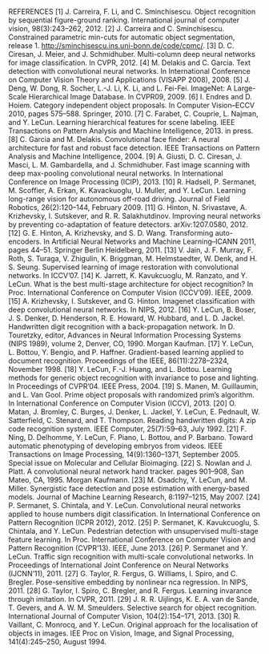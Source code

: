 REFERENCES
[1] J. Carreira, F. Li, and C. Sminchisescu. Object recognition by sequential figure-ground ranking. International journal of computer vision, 98(3):243–262, 2012.
[2] J. Carreira and C. Sminchisescu. Constrained parametric min-cuts for automatic object segmentation, release 1. http://sminchisescu.ins.uni-bonn.de/code/cpmc/.
[3] D. C. Ciresan, J. Meier, and J. Schmidhuber. Multi-column deep neural networks for image classification. In CVPR, 2012.
[4] M. Delakis and C. Garcia. Text detection with convolutional neural networks. In International Conference on Computer Vision Theory and Applications (VISAPP 2008), 2008.
[5] J. Deng, W. Dong, R. Socher, L.-J. Li, K. Li, and L. Fei-Fei. ImageNet: A Large-Scale Hierarchical Image Database. In CVPR09, 2009.
[6] I. Endres and D. Hoiem. Category independent object proposals. In Computer Vision–ECCV 2010, pages 575–588. Springer, 2010.
[7] C. Farabet, C. Couprie, L. Najman, and Y. LeCun. Learning hierarchical features for scene labeling. IEEE Transactions on Pattern Analysis and Machine Intelligence, 2013. in press.
[8] C. Garcia and M. Delakis. Convolutional face finder: A neural architecture for fast and robust face detection. IEEE Transactions on Pattern Analysis and Machine Intelligence, 2004.
[9] A. Giusti, D. C. Ciresan, J. Masci, L. M. Gambardella, and J. Schmidhuber. Fast image scanning with deep max-pooling convolutional neural networks. In International Conference on Image Processing (ICIP), 2013.
[10] R. Hadsell, P. Sermanet, M. Scoffier, A. Erkan, K. Kavackuoglu, U. Muller, and Y. LeCun. Learning long-range vision for autonomous off-road driving. Journal of Field Robotics, 26(2):120–144, February 2009.
[11] G. Hinton, N. Srivastave, A. Krizhevsky, I. Sutskever, and R. R. Salakhutdinov. Improving neural networks by preventing co-adaptation of feature detectors. arXiv:1207.0580, 2012.
[12] G. E. Hinton, A. Krizhevsky, and S. D. Wang. Transforming auto-encoders. In Artificial Neural Networks and Machine Learning–ICANN 2011, pages 44–51. Springer Berlin Heidelberg, 2011.
[13] V. Jain, J. F. Murray, F. Roth, S. Turaga, V. Zhigulin, K. Briggman, M. Helmstaedter, W. Denk, and H. S. Seung. Supervised learning of image restoration with convolutional networks. In ICCV’07.
[14] K. Jarrett, K. Kavukcuoglu, M. Ranzato, and Y. LeCun. What is the best multi-stage architecture for object recognition? In Proc. International Conference on Computer Vision (ICCV’09). IEEE, 2009.
[15] A. Krizhevsky, I. Sutskever, and G. Hinton. Imagenet classification with deep convolutional neural networks. In NIPS, 2012.
[16] Y. LeCun, B. Boser, J. S. Denker, D. Henderson, R. E. Howard, W. Hubbard, and L. D. Jackel. Handwritten digit recognition with a back-propagation network. In D. Touretzky, editor, Advances in Neural Information Processing Systems (NIPS 1989), volume 2, Denver, CO, 1990. Morgan Kaufman.
[17] Y. LeCun, L. Bottou, Y. Bengio, and P. Haffner. Gradient-based learning applied to document recognition. Proceedings of the IEEE, 86(11):2278–2324, November 1998.
[18] Y. LeCun, F.-J. Huang, and L. Bottou. Learning methods for generic object recognition with invariance to pose and lighting. In Proceedings of CVPR’04. IEEE Press, 2004.
[19] S. Manen, M. Guillaumin, and L. Van Gool. Prime object proposals with randomized prim’s algorithm. In International Conference on Computer Vision (ICCV), 2013.
[20] O. Matan, J. Bromley, C. Burges, J. Denker, L. Jackel, Y. LeCun, E. Pednault, W. Satterfield, C. Stenard, and T. Thompson. Reading handwritten digits: A zip code recognition system. IEEE Computer, 25(7):59–63, July 1992.
[21] F. Ning, D. Delhomme, Y. LeCun, F. Piano, L. Bottou, and P. Barbano. Toward automatic phenotyping of developing embryos from videos. IEEE Transactions on Image Processing, 14(9):1360–1371, September 2005. Special issue on Molecular and Cellular Bioimaging.
[22] S. Nowlan and J. Platt. A convolutional neural network hand tracker. pages 901–908, San Mateo, CA, 1995. Morgan Kaufmann.
[23] M. Osadchy, Y. LeCun, and M. Miller. Synergistic face detection and pose estimation with energy-based models. Journal of Machine Learning Research, 8:1197–1215, May 2007.
[24] P. Sermanet, S. Chintala, and Y. LeCun. Convolutional neural networks applied to house numbers digit classification. In International Conference on Pattern Recognition (ICPR 2012), 2012.
[25] P. Sermanet, K. Kavukcuoglu, S. Chintala, and Y. LeCun. Pedestrian detection with unsupervised multi-stage feature learning. In Proc. International Conference on Computer Vision and Pattern Recognition (CVPR’13). IEEE, June 2013.
[26] P. Sermanet and Y. LeCun. Traffic sign recognition with multi-scale convolutional networks. In Proceedings of International Joint Conference on Neural Networks (IJCNN’11), 2011.
[27] G. Taylor, R. Fergus, G. Williams, I. Spiro, and C. Bregler. Pose-sensitive embedding by nonlinear nca regression. In NIPS, 2011.
[28] G. Taylor, I. Spiro, C. Bregler, and R. Fergus. Learning invarance through imitation. In CVPR, 2011.
[29] J. R. R. Uijlings, K. E. A. van de Sande, T. Gevers, and A. W. M. Smeulders. Selective search for object recognition. International Journal of Computer Vision, 104(2):154–171, 2013.
[30] R. Vaillant, C. Monrocq, and Y. LeCun. Original approach for the localisation of objects in images. IEE Proc on Vision, Image, and Signal Processing, 141(4):245–250, August 1994.

